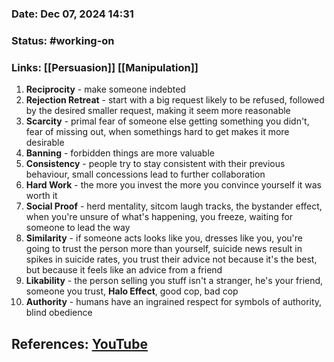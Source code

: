 ### Date: Dec 07, 2024 14:31

### Status: #working-on

### Links: [[Persuasion]] [[Manipulation]]

1. **Reciprocity** - make someone indebted
2. **Rejection Retreat** - start with a big request likely to be refused, followed by the desired smaller request, making it seem more reasonable
3. **Scarcity** - primal fear of someone else getting something you didn't, fear of missing out, when somethings hard to get makes it more desirable
4. **Banning** - forbidden things are more valuable
5. **Consistency** - people try to stay consistent with their previous behaviour, small concessions lead to further collaboration
6. **Hard Work** - the more you invest the more you convince yourself it was worth it
7. **Social Proof** - herd mentality, sitcom laugh tracks, the bystander effect, when you're unsure of what's happening, you freeze, waiting for someone to lead the way
8. **Similarity** - if someone acts looks like you, dresses like you, you're going to trust the person more than yourself, suicide news result in spikes in suicide rates, you trust their advice not because it's the best, but because it feels like an advice from a friend
9. **Likability** - the person selling you stuff isn't a stranger, he's your friend, someone you trust, **Halo Effect**, good cop, bad cop
10. **Authority** - humans have an ingrained respect for symbols of authority, blind obedience 

## References: [YouTube](https://youtu.be/9HbaoxMYsHg?si=z6MFLfHeTCcAL-HT)